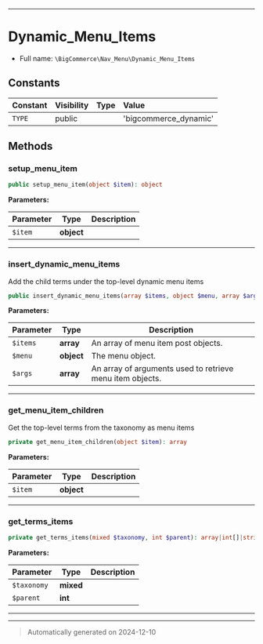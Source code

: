***

# Dynamic_Menu_Items





* Full name: `\BigCommerce\Nav_Menu\Dynamic_Menu_Items`


## Constants

| Constant | Visibility | Type | Value |
|:---------|:-----------|:-----|:------|
|`TYPE`|public| |&#039;bigcommerce_dynamic&#039;|


## Methods


### setup_menu_item



```php
public setup_menu_item(object $item): object
```








**Parameters:**

| Parameter | Type | Description |
|-----------|------|-------------|
| `$item` | **object** |  |





***

### insert_dynamic_menu_items

Add the child terms under the top-level dynamic menu items

```php
public insert_dynamic_menu_items(array $items, object $menu, array $args): array
```








**Parameters:**

| Parameter | Type | Description |
|-----------|------|-------------|
| `$items` | **array** | An array of menu item post objects. |
| `$menu` | **object** | The menu object. |
| `$args` | **array** | An array of arguments used to retrieve menu item objects. |





***

### get_menu_item_children

Get the top-level terms from the taxonomy as menu items

```php
private get_menu_item_children(object $item): array
```








**Parameters:**

| Parameter | Type | Description |
|-----------|------|-------------|
| `$item` | **object** |  |





***

### get_terms_items



```php
private get_terms_items(mixed $taxonomy, int $parent): array|int[]|string|string[]|\WP_Error|\WP_Term[]
```








**Parameters:**

| Parameter | Type | Description |
|-----------|------|-------------|
| `$taxonomy` | **mixed** |  |
| `$parent` | **int** |  |





***


***
> Automatically generated on 2024-12-10
